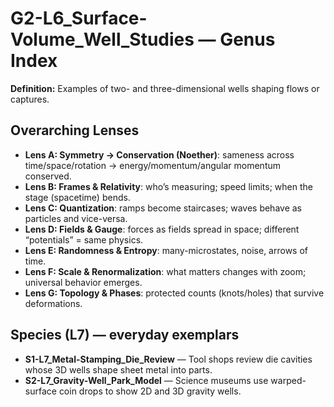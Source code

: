 # G2-L6_Surface-Volume_Well_Studies — Genus Index
**Definition:** Examples of two- and three-dimensional wells shaping flows or captures.

## Overarching Lenses

- **Lens A: Symmetry -> Conservation (Noether)**: sameness across time/space/rotation → energy/momentum/angular momentum conserved.
- **Lens B: Frames & Relativity**: who’s measuring; speed limits; when the stage (spacetime) bends.
- **Lens C: Quantization**: ramps become staircases; waves behave as particles and vice-versa.
- **Lens D: Fields & Gauge**: forces as fields spread in space; different “potentials” = same physics.
- **Lens E: Randomness & Entropy**: many-microstates, noise, arrows of time.
- **Lens F: Scale & Renormalization**: what matters changes with zoom; universal behavior emerges.
- **Lens G: Topology & Phases**: protected counts (knots/holes) that survive deformations.

## Species (L7) — everyday exemplars
- **S1-L7_Metal-Stamping_Die_Review** — Tool shops review die cavities whose 3D wells shape sheet metal into parts.
- **S2-L7_Gravity-Well_Park_Model** — Science museums use warped-surface coin drops to show 2D and 3D gravity wells.
